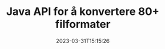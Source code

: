 ---
############################# Static ############################
layout: "product"
date: 2023-03-31T15:15:26
draft: false

product: "Conversion"
product_tag: "conversion"
platform: Java
platform_tag: java

############################# Head ############################
head_title: "Java Document Conversion API | Konverter PDF Word Excel PPTX HTML-bilder"
head_description: "Java Document Conversion API. Konverter PDF Word DOC DOCX, Excel-regneark PPT PPTX, HTML, PSD, MPT MPP, E-post MSG EMLX, AutoCAD og bildefilformater."

############################# Header ############################
title: "Java API for å konvertere 80+ filformater"
description: "Enkelt API for å integrere dokument- og bildekonverteringsfunksjonalitet i Java-applikasjoner uten å installere noen ekstern programvare."
button:
    enable: true
    icon: "fas fa-arrow-down"
    label: "Last ned gratis prøveversjon"
    link: "https://downloads.groupdocs.com/conversion/java"

############################# SubMenu ############################
submenu:
    enable: true
    
    left:
        img_alt: "GroupDocs.Conversion for Java"
        image: "https://www.groupdocs.cloud/templates/groupdocs/images/product-logos/groupdocs-conversion-java.png"
        product: "GroupDocs.Conversion"
        platform: "Java"

    middle:
        button:
            # button loop
            - link: "#overview"
              text: "Oversikt"

            # button loop
            - link: "#features"
              text: "Funksjoner"

            # button loop
            - link: "#support"
              text: "Brukerstøtte"

            # button loop
            - link: "https://products.groupdocs.app/conversion"
              text: "Live Demo"

            # button loop
            - link: "https://purchase.groupdocs.com/pricing/conversion/java"
              text: "Prissetting"

    right:
        link_download: "https://downloads.groupdocs.com/conversion"
        link_learn: "https://docs.groupdocs.com/conversion/java/"
        link_buy: "https://purchase.groupdocs.com"

############################# Overview ############################
overview:
    enable: true
    content: |
      GroupDocs.Conversion for Java kombinerer et kraftig sett med dokumentkonverterings-APIer for å vise bilder og dokumentformater i Java-applikasjonene dine uten å måtte installere ekstra programvare. Den rastrerer dokumentene og konverterer dem til SVG+HTML+CSS for å forbedre kvaliteten på dokumentvisningen samtidig som den leverer en sann tekst, høykvalitetsutgang. Bruk dokumentgjengivelses-APIet – vis raskt PDF, HTML, XML, Microsoft Office Word, Excel-regneark, PowerPoint-presentasjoner, Outlook-e-poster, Visio-diagrammer, Project, metafiler, bilder og forskjellige andre filformater med enkelhet og færre programmeringsfarer. Den kan også vise passordbeskyttede filer og tillate å få dokumentrepresentasjon som HTML, bilde eller PDF-skjema etter gjengivelsen. Filkonverteringsbiblioteket vårt er ganske tilpassbart, ettersom det lar deg vise hele dokumentet, eller gjengi det delvis for å fremskynde prosessen. Gjennom GroupDocs.Conversion for Java API kan du vise sider, spesifikt celleområde i et regneark eller til og med gjengi et individuelt dokumentlag i formater som PDF og CAD.

      GroupDocs.Conversion for Java API lar deg gjengi dokumenter med/uten merknader eller kommentarer for støttede filformater. Den lar deg også legge til egendefinerte fontkataloger og trekke ut grunnleggende dokumentinformasjon som FileType, Extension, Name, PageCount, etc.
    tabs:
      enable: true
      
      ## TAB ONE ##
      tab_one:
        description: |
          Følgende er en oversikt over GroupDocs.Conversion for Java:
        
        right:
          enable: true
          icon: "fab fa-html5"
          title: "Oversikt"
          content: |
            * Automatisk oppdage filtype
            * Konverter dokumenter
            * Konverter presentasjoner
            * Konverter regneark
            * Konverter rasterbilder
            * Konverter PDF-dokumenter
            * Konverter andre formater
            * Påfør vannmerke
            * Spesifiser filpassord
            * Tilpass konvertering

      ## TAB TWO ##
      tab_two:
        description: |
          GroupDocs.Conversion for Java støtter konvertering mellom alle populære og vanlig brukte [dokumentfilformater](https://docs.groupdocs.com/conversion/net/supported-document-formats/).

        left:
          enable: true
          table:
            # table loop
            - title: "Konverter fra:"
              content: |
                * **Dokumenter**: DOC, DOCX, DOCM, DOT, DOTX, DOTM, RTF, TXT, ODT, OTT
                * **Regneark**: XLS, XLSX, XLSM, XLSB, CSV, XLS2003, ODS, TSV, XLT, XLTX, XLTM, XLAM, FODS, SXC
                * **Presentasjoner**: PPT, PPTX, PPS, PPSX, ODP, POT, POTX, POTM, PPTM, PPSM, FODP
                * **Bilder**: TIF, TIFF, JPG, JPEG, PNG, GIF, BMP, ICO, DIB, JPC, JPEG-LS, JPEG2000
                * **Bærbar**: PDF, XPS, OXPS, EPUB
                * **HTML**: HTM, HTML, MHTML
                * **Metafiler**: EMZ, WMZ
                * **PhotoShop**: PSD
                * **Prosjekt**: MPP, MPT, MPX
                * **Outlook**: PST, OST
                * **E-post**: MSG, EML, EMLX
                * **Diagrammer**: VSD, VSDX, VSDM, VSS, VSSM, VST, VSTM, VSX, VTX, VDW, VDX, SVG, SVGZ
                * **AutoCAD**: DXF, DWG, DWF, STL, IFC, DWT
                * **PostScript**: EPS, PS, PSL, CGM
                * **CorelDRAW**: CDR, CMX
                * **Annet**: VCF, PLT, LGS, OTG, MD, AI, LOG

        right:
          enable: true
          table:
            # table loop
            - title: "Konvertere til:"
              content: |
                * **Dokumenter**: DOC, DOCX, DOCM, DOT, DOTX, DOTM, RTF, TXT, ODT, OTT
                * **Regneark**: XLS, XLSX, XLSM, XLSB, CSV, XLS2003, TSV, XLTX, ODS, XLAM, FODS, DIF, SXC
                * **Presentasjoner**: PPT, PPTX, PPS, PPSX, ODP, POTX, POTM, PPTM, PPSM, FODP
                * **Bilder**: TIF, TIFF, JPG, JPEG, PNG, GIF, BMP, ICO, JPEG2000
                * **Metafiler**: EMF, WMF, EMZ, WMZ
                * **Diagrammer**: SVGZ
                * **Bærbar**: PDF, XPS
                * **HTML**: HTM, HTML, MHTML
                **Annet**: MD

      ## TAB THREE ##
      tab_three:
        description: |
          GroupDocs.Conversion for Java støtter følgende operativsystemer, rammeverk og pakkeadministratorer:
      
        left:
          enable: true
          table:
            # table loop
            - icon: "fab fa-windows"
              title: "Operativsystemer"
              content: |
                Windows Desktop, Windows Server, Linux, MacOS

            # table loop
            - icon: "fas fa-code"
              title: "Støttede rammer"
              content: |
                Java runtime: J2SE 6.0 and above

        right:
          enable: true
          table:
            # table loop
            - icon: "fas fa-box"
              title: "Pakkebehandler"
              content: |
                Maven

            # table loop
            - icon: "fas fa-tools"
              title: "Pakkebehandler"
              content: |
                NetBeans, Intellij IDEA, Eclipse, etc.

############################# Features ############################
features:
    enable: true
    title: "GroupDocs.Conversion for Java-funksjoner"

    feature:
      # feature loop
      - icon: "fas fa-copy"
        content: "Enkel integrasjon og målt lisensiering"

      # feature loop
      - icon: "fas fa-eye"
        content: "Angi standard zoomalternativ når du konverterer til ord, lysbilder eller celler"

      # feature loop
      - icon: "fas fa-bolt"
        content: "Konverter til/fra alle populære rasterbildeformater og tildel bilde-DPI, høyde og bredde"
      
      # feature loop
      - icon: "fas fa-file-powerpoint"
        content: "Konverter PDF og bilde til gråtoner og lineariser PDF-dokument for nettet"

      # feature loop
      - icon: "fas fa-code"
        content: "Spesifiser bokmerkenivå, overskriftsnivå og utvidet nivå i Word til PDF/XPS-konvertering"

      # feature loop
      - icon: "fas fa-cloud"
        content: "Konfigurer og plasser vannmerke i konvertert dokument som bakgrunn for visning bak tekst"

      # feature loop
      - icon: "fas fa-remove-format"
        content: "Gjengi e-posthode under konvertering fra e-post"

      # feature loop
      - icon: "fas fa-comment-slash"
        content: "Angi egendefinerte fontkataloger og eksplisitt last inn/erstatt skrift under dokumentkonvertering"

      # feature loop
      - icon: "fas fa-location-arrow"
        content: "Angi standardfont for å erstatte manglende skrifter for konvertering av dokumenter, lysbilder og regneark"

      # feature loop
      - icon: "fas fa-wrench"
        content: "Konverter regneark med rutenettlinjer og fjern kommentarer fra lysbilder under konvertering"

      # feature loop
      - icon: "fas fa-columns"
        content: "Konverter spesifikke dokumentsider som PDF-format og konverter spesifikt celleområde i regneark"

      # feature loop
      - icon: "fas fa-file-word"
        content: "Vis skjulte ark og hopp over tomme rader og kolonner mens du konverterer regneark"

      # feature loop
      - icon: "fas fa-envelope"
        content: "Tell totalt antall sider i et dokument og angi passord til ubeskyttet dokument under konvertering"

      # feature loop
      - icon: "fas fa-print"
        content: "Alternativ for å fjerne merknader og innebygde filer fra PDF"

      # feature loop
      - icon: "fas fa-file-archive"
        content: "Lag HTML 5-kompatibel markering ved konvertering til HTML"

      # feature loop
      - icon: "fas fa-lock"
        content: "Oppdag kildetype automatisk og returner alle mulige konverteringer ved konvertering fra strøm"

      # feature loop
      - icon: "fas fa-file-code"
        content: "Evne til å returnere hver side i separat strøm mens du konverterer til PDF eller HTML"
      
      # feature loop
      - icon: "fas fa-fill-drip"
        content: "Vis/skjul markeringer, kommentarer og spor endringer mens du konverterer fra Word"

      # feature loop
      - icon: "fas fa-file-excel"
        content: "DOCX til Tiff G3-konvertering med skyggealternativ"

      # feature loop
      - icon: "fas fa-heading"
        content: "Konverter spesifikke layouter ved konvertering fra CAD-dokument"

      # feature loop
      - icon: "fas fa-project-diagram"
        content: "Automatisk navngivning ved lagring av konvertert dokument til fil"

      # feature loop
      - icon: "fas fa-cube"
        content: "Metered Licensing Støttes for å bli fakturert basert på bruken av API"

      # feature loop
      - icon: "fab fa-uncharted"
        content: "Konverter diagrammer til tekstbehandlingsfilformater"
      
      # feature loop
      - icon: "fab fa-uncharted"
        content: "Legg til sidetall mens du konverterer HTML til tekstbehandlingsdokument"

      # feature loop
      - icon: "fab fa-uncharted"
        content: "Konverter XML-dokumenter til hvilket som helst format uten transformasjon"

      # feature loop
      - icon: "fab fa-uncharted"
        content: "Overvåk filkonverteringsfremdriften (start, slutt) direkte fra klientsiden"

    more_feature:
      # more_feature_loop
      - title: "Enkel dokumentformatkonvertering ved hjelp av Java"
        content: |
          Du kan konvertere filformater for en rekke dokumenttyper ved å bruke GroupDocs.Conversion for Java API. Her får du presentert noen linjer med kode for å utføre en grunnleggende dokumentkonvertering ved bruk av Java.  
            
          {features.more_feature.step1} 
          {features.more_feature.step2} 
          {features.more_feature.step3} 
            
          ```java    
           // Last inn kildefilen DOCX for konvertering
          Converter converter = new Converter("input.docx");
          // Forbered konverteringsalternativer for målformatet PDF
          ConvertOptions convertOptions = new FileType().fromExtension("pdf").getConvertOptions();
          // Konverter til formatet PDF
          converter.convert("output.pdf", convertOptions);
          ```
            
      # more_feature_loop
      - title: "Les dokument fra URL eller bane for konvertering"
        content: "Ved å bruke GroupDocs.Conversion for Java API kan du lese inndatadokument fra en filbane så vel som en URL. Mens du kan lagre utdatadokumentet som en fil eller sende utdataene direkte inn i en strøm."

      # more_feature_loop
      - title: "Omfattende teknisk støtte"
        content: |
          GroupDocs.Conversion for Java er et enkelt og konkret API som du ganske enkelt kan integrere i dine Java-baserte applikasjoner. For å komme deg i gang på kort tid tilbyr vi imidlertid også enkle å følge kodeeksempler og omfattende API-dokumentasjon.  
            
          * PdfA_1A
          * PdfA_1B
          * PdfA_2A
          * PdfA_3A
          * PdfA_2B
          * PdfA_2U
          * PdfA_3B
          * PdfA_3U
          * v1_3
          * v1_4
          * v1_5
          * v1_6
          * v1_7
          * PdfX_1A
          * PdfX3

############################# Support ############################
support:
    enable: true

############################# Solutions ############################
solutions:
    enable: true
    title: "GroupDocs.Conversion tilbyr API-er for dokumentkonvertering for andre populære utviklingsmiljøer"

    solution:
        # solution loop
        - img_alt: "GroupDocs.Conversion for .NET"
          image: "https://www.groupdocs.cloud/templates/groupdocs/images/product-logos/groupdocs-conversion-net.png"
          product: "GroupDocs.Conversion"
          platform: ".NETT"
          link: "/conversion/net/"

############################# Back to top ###############################
back_to_top:
  enable: true
---